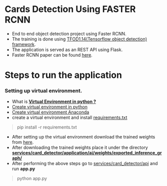 # Cards Detection Using FASTER RCNN

- End to end object detection project using Faster RCNN.
- The training is done using [TFOD1.14(Tensorflow object detection) framework](https://tensorflow-object-detection-api-tutorial.readthedocs.io/en/tensorflow-1.14/).
- The application is served as an REST API using Flask.
- Faster RCNN paper can be found [here](https://arxiv.org/pdf/1506.01497.pdf).


# Steps to run the application 

### Setting up  virtual environment.

- What is [**Virtual Environment in python ?**](https://www.geeksforgeeks.org/python-virtual-environment/)
- [Create virtual environment in python](https://www.geeksforgeeks.org/creating-python-virtual-environment-windows-linux/)
- [Create virtual environment Anaconda](https://www.geeksforgeeks.org/set-up-virtual-environment-for-python-using-anaconda/)
- create a virtual environment and install [requirements.txt](https://github.com/R-aryan/Cards_Detection_Using_FASTER-RCNN/blob/develop/requirements.txt)

> pip install -r requirements.txt

- After setting up the virtual environment download the trained weights from [here](https://drive.google.com/file/d/1AckrDU2sNq9l1tW-Pb2xWYnFCcEVgNkx/view?usp=sharing).
- After downloading the trained weights place it under the directory [**services/card_detector/application/ai/weights/exported_inference_graph/**](https://github.com/R-aryan/Cards_Detection_Using_FASTER-RCNN/tree/develop/services/card_detector/application/ai/weights/exported_inference_graph)
- After performing the above steps go to [services/card_detector/api](https://github.com/R-aryan/Cards_Detection_Using_FASTER-RCNN/tree/develop/services/card_detector/api) and run **app.py**
> python app.py